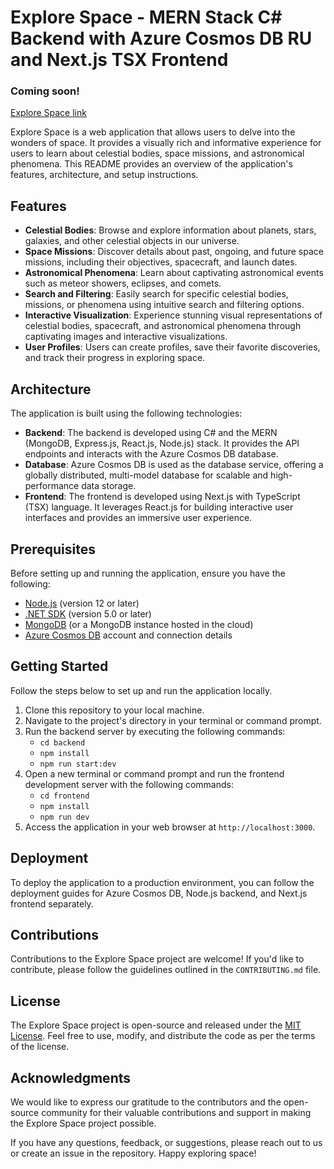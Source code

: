 # Explore Space - MERN Stack C# Backend with Azure Cosmos DB RU and Next.js TSX Frontend

### Coming soon!
[Explore Space link](https://example.com/explore-space.png)

Explore Space is a web application that allows users to delve into the wonders of space. It provides a visually rich and informative experience for users to learn about celestial bodies, space missions, and astronomical phenomena. This README provides an overview of the application's features, architecture, and setup instructions.

## Features

- **Celestial Bodies**: Browse and explore information about planets, stars, galaxies, and other celestial objects in our universe.
- **Space Missions**: Discover details about past, ongoing, and future space missions, including their objectives, spacecraft, and launch dates.
- **Astronomical Phenomena**: Learn about captivating astronomical events such as meteor showers, eclipses, and comets.
- **Search and Filtering**: Easily search for specific celestial bodies, missions, or phenomena using intuitive search and filtering options.
- **Interactive Visualization**: Experience stunning visual representations of celestial bodies, spacecraft, and astronomical phenomena through captivating images and interactive visualizations.
- **User Profiles**: Users can create profiles, save their favorite discoveries, and track their progress in exploring space.

## Architecture

The application is built using the following technologies:

- **Backend**: The backend is developed using C# and the MERN (MongoDB, Express.js, React.js, Node.js) stack. It provides the API endpoints and interacts with the Azure Cosmos DB database.
- **Database**: Azure Cosmos DB is used as the database service, offering a globally distributed, multi-model database for scalable and high-performance data storage.
- **Frontend**: The frontend is developed using Next.js with TypeScript (TSX) language. It leverages React.js for building interactive user interfaces and provides an immersive user experience.

## Prerequisites

Before setting up and running the application, ensure you have the following:

- [Node.js](https://nodejs.org) (version 12 or later)
- [.NET SDK](https://dotnet.microsoft.com/download) (version 5.0 or later)
- [MongoDB](https://www.mongodb.com) (or a MongoDB instance hosted in the cloud)
- [Azure Cosmos DB](https://azure.microsoft.com/en-us/services/cosmos-db/) account and connection details

## Getting Started

Follow the steps below to set up and run the application locally.

1. Clone this repository to your local machine.
2. Navigate to the project's directory in your terminal or command prompt.
3. Run the backend server by executing the following commands:
   - `cd backend`
   - `npm install`
   - `npm run start:dev`
4. Open a new terminal or command prompt and run the frontend development server with the following commands:
   - `cd frontend`
   - `npm install`
   - `npm run dev`
5. Access the application in your web browser at `http://localhost:3000`.

## Deployment

To deploy the application to a production environment, you can follow the deployment guides for Azure Cosmos DB, Node.js backend, and Next.js frontend separately.

## Contributions

Contributions to the Explore Space project are welcome! If you'd like to contribute, please follow the guidelines outlined in the `CONTRIBUTING.md` file.

## License

The Explore Space project is open-source and released under the [MIT License](https://opensource.org/licenses/MIT). Feel free to use, modify, and distribute the code as per the terms of the license.

## Acknowledgments

We would like to express our gratitude to the contributors and the open-source community for their valuable contributions and support in making the Explore Space project possible.

If you have any questions, feedback, or suggestions, please reach out to us or create an issue in the repository. Happy exploring space!
